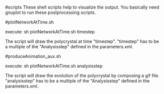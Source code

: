 #scripts
These shell scripts help to visualize the output. You basically need gnuplot to run these postprocessing scripts.

#plotNetworkAtTime.sh

execute: sh plotNetworkAtTime.sh timestep

The script will draw the polycrystal at time "timestep". 
"timestep" has to be a multiple of the "Analysisstep" defined in the parameters.xml.

#produceAnimation_aux.sh

execute: sh plotNetworkAtTime.sh analysisstep

The script will draw the evolution of the polycrystal by composing a gif file. 
"analysisstep" has to be a multiple of the "Analysisstep" defined in the parameters.xml.
